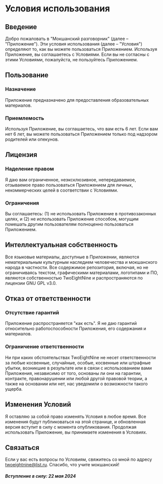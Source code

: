 # Условия использования
## Введение
Добро пожаловать в "Мокшанский разговорник" (далее – "Приложение"). Эти условия использования (далее – "Условия") определяют то, как вы можете пользоваться Приложением. Используя Приложение, вы соглашаетесь с Условиями. Если вы не согласны с этими Условиями, пожалуйста, не пользуйтесь Приложением.
## Пользование
### Назначение
Приложение предназначено для предоставления образовательных материалов.
### Приемлемость
Используя Приложение, вы соглашаетесь, что вам есть 6 лет. Если вам нет 6 лет, вы можете пользоваться Приложением только под надзором родителей или опекунов.
## Лицензия
### Наделение правом
Я даю вам ограниченное, неэксклюзивное, непередаваемое, отзываемое право пользоваться Приложением для личных, некоммерческих целей в соответствии с Условиями.
### Ограничения
Вы соглашаетесь: (1) не использовать Приложение в противозаконных целях, и (2) не использовать Приложение способом, могущим помешать другим пользователям полноценно пользоваться Приложением.
## Интеллектуальная собственность
Все языковые материалы, доступные в Приложении, являются нематериальным культурным наследием человечества и мокшанского народа в частности. Все содержимое репозитория, включая, но не ограничиваясь текстом, графическими материалами, логотипами и ПО, являются собственностью TwoEightNine и распространяются по лицензии GNU GPL v3.0.
## Отказ от ответственности
### Отсутствие гарантий
Приложение распространяется "как есть". Я не даю гарантий относительно работоспособности Приложения, его содержания и материалов.
### Ограничение ответственности
Ни при каких обстоятельствах TwoEightNine не несет ответственности за любые косвенные, случайные, особые, косвенные или штрафные убытки, возникшие в результате или в связи с использованием вами Приложения, независимо от того, основаны ли они на гарантии, контракте, правонарушении или любой другой правовой теории, а также на основании или нет, нас уведомили о возможности такого ущерба.
## Изменения Условий
Я оставляю за собой право изменять Условия в любое время. Все изменения будут публиковаться на этой странице, и обновленная версия вступит в силу с момента опубликования. Продолжая использовать Приложение, вы принимаете изменения в Условиях.
## Связаться
Если у вас есть вопросы по Условиям, свяжитесь со мной по адресу twoeightnine@list.ru.
Спасибо, что учите мокшанский!
##### Вступление в силу: 22 мая 2024